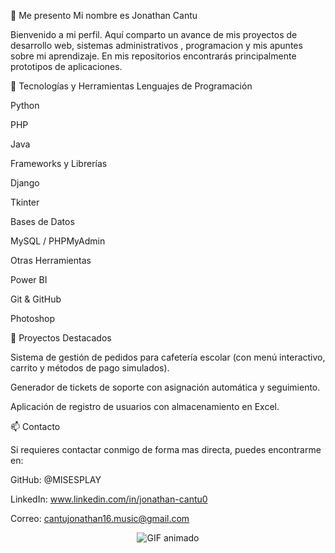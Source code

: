 👋 Me presento 
Mi nombre es Jonathan Cantu

Bienvenido a mi perfil.
Aquí comparto un avance de mis proyectos de desarrollo web, sistemas administrativos , programacion y mis apuntes sobre mi aprendizaje. 
En mis repositorios encontrarás principalmente prototipos de aplicaciones.

🚀 Tecnologías y Herramientas
Lenguajes de Programación

Python 

PHP 

Java 

Frameworks y Librerías

Django 

Tkinter 

Bases de Datos

MySQL / PHPMyAdmin 

Otras Herramientas

Power BI 

Git & GitHub 

Photoshop

📌 Proyectos Destacados

Sistema de gestión de pedidos para cafetería escolar (con menú interactivo, carrito y métodos de pago simulados).

Generador de tickets de soporte con asignación automática y seguimiento.

Aplicación de registro de usuarios con almacenamiento en Excel.

📫 Contacto

Si requieres contactar conmigo de forma mas directa, puedes encontrarme en:

GitHub: @MISESPLAY

LinkedIn: www.linkedin.com/in/jonathan-cantu0

Correo: cantujonathan16.music@gmail.com

<div align="center"> <img src="[https://i.gifer.com/WFrs.gif](https://www.google.com/url?sa=i&url=https%3A%2F%2Ftenor.com%2Fview%2Fgallica-metaphor-refantazio-gif-2881479023335369137&psig=AOvVaw3uswYIiCAd7loylY8aSONb&ust=1755370049477000&source=images&cd=vfe&opi=89978449&ved=0CBQQjRxqFwoTCNDUz5K9jY8DFQAAAAAdAAAAABAE)" alt="GIF animado" /> </div>
